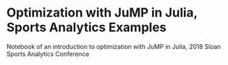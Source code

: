 # Optimization with JuMP in Julia, Sports Analytics Examples
Notebook of an introduction to optimization with JuMP in Julia, 2018 Sloan Sports Analytics Conference

